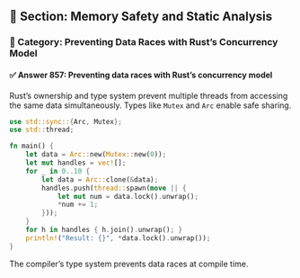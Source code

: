 ## 📘 Section: Memory Safety and Static Analysis
### 🔹 Category: Preventing Data Races with Rust’s Concurrency Model
#### ✅ Answer 857: Preventing data races with Rust’s concurrency model

Rust’s ownership and type system prevent multiple threads from accessing the same data simultaneously. Types like `Mutex` and `Arc` enable safe sharing.

```rust
use std::sync::{Arc, Mutex};
use std::thread;

fn main() {
    let data = Arc::new(Mutex::new(0));
    let mut handles = vec![];
    for _ in 0..10 {
        let data = Arc::clone(&data);
        handles.push(thread::spawn(move || {
            let mut num = data.lock().unwrap();
            *num += 1;
        }));
    }
    for h in handles { h.join().unwrap(); }
    println!("Result: {}", *data.lock().unwrap());
}
```

The compiler’s type system prevents data races at compile time.
